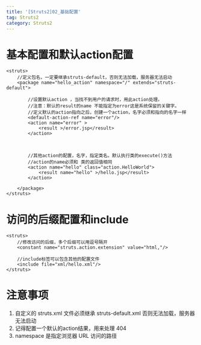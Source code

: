 ```yaml
---
title: '[Struts2]02_基础配置'
tag: Struts2
category: Struts2
---
```



# 基本配置和默认action配置

```
<struts>
    //定义包名，一定要继承struts-default，否则无法加载，服务器无法启动
    <package name="hello_action" namespace="/" extends="struts-default">

        //设置默认action ，当找不到用户的请求时，用此action处理。
        //注意：默认的result的name 不能指定为error这是系统保留的关键字。
        //定义默认的action指向之后，创建一个action，名字必须和指向的名字一样
        <default-action-ref name="error"/>
        <action name="error" >
            <result >/error.jsp</result>
        </action>



        //其他action的配置，名字，指定类名。默认执行类的execute()方法
        //action的name必须和 类的返回值相同
        <action name="hello" class="action.HelloWorld">
            <result name="hello" >/hello.jsp</result>
        </action>

    </package>
</struts>
```

# 访问的后缀配置和include

```
<struts>
    //修改访问的后缀，多个后缀可以用逗号隔开
    <constant name="struts.action.extension" value="html,"/>

    //include标签可以包含其他的配置文件
    <include file="xml/hello.xml"/>
</struts>
```

# 注意事项

1. 自定义的 struts.xml 文件必须继承 struts-default.xml 否则无法加载，服务器无法启动
2. 记得配置一个默认的action结果，用来处理 404
3. namespace 是指定浏览器 URL 访问的路径